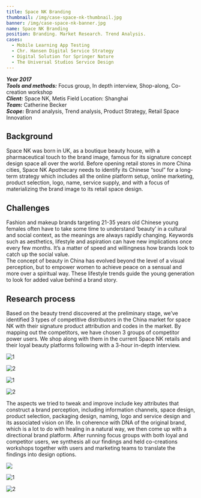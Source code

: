 ```yaml
---
title: Space NK Branding
thumbnail: /img/case-space-nk-thumbnail.jpg
banner: /img/case-space-nk-banner.jpg
name: Space NK Branding
position: Branding. Market Research. Trend Analysis.
cases:
  - Mobile Learning App Testing
  - Chr. Hansen Digital Service Strategy
  - Digital Solution for Springer Nature
  - The Universal Studios Service Design
---
```

***Year 2017*** \
***Tools and methods:*** Focus group, In depth interview, Shop-along, Co-creation workshop\
***Client:*** Space NK, Metis Field Location: Shanghai\
***Team:*** Catherine Becker\
***Scope:*** Brand analysis, Trend analysis, Product Strategy, Retail Space Innovation

## **Background**

Space NK was born in UK, as a boutique beauty house, with a pharmaceutical touch to the brand image, famous for its signature concept design space all over the world. Before opening retail stores in more China cities, Space NK Apothecary needs to identify its Chinese “soul” for a long-term strategy which includes all the online platform setup, online marketing, product selection, logo, name, service supply, and with a focus of materializing the brand image to its retail space design.

## **Challenges**

Fashion and makeup brands targeting 21-35 years old Chinese young females often have to take some time to understand ‘beauty’ in a cultural and social context, as the meanings are always rapidly changing. Keywords such as aesthetics, lifestyle and aspiration can have new implications once every few months. It’s a matter of speed and willingness how brands look to catch up the social value.\
The concept of beauty in China has evolved beyond the level of a visual perception, but to empower women to achieve peace on a sensual and more over a spiritual way. These lifestyle trends guide the young generation to look for added value behind a brand story.

## **Research process**

Based on the beauty trend discovered at the preliminary stage, we’ve identified 3 types of competitive distributors in the China market for space NK with their signature product attribution and codes in the market. By mapping out the competitors, we have chosen 3 groups of competitor power users. We shop along with them in the current Space NK retails and their loyal beauty platforms following with a 3-hour in-depth interview. 

![1](/img/case-space-nk-6.jpg)

![2](/img/case-space-nk-7.jpg)

![1](/img/case-space-nk-5.jpg)

![2](/img/case-space-nk-3.jpg)

The aspects we tried to tweak and improve include key attributes that construct a brand perception, including information channels, space design, product selection, packaging design, naming, logo and service design and its associated vision on life. In coherence with DNA of the original brand, which is a lot to do with healing in a natural way, we then come up with a directional brand platform. After running focus groups with both loyal and competitor users, we synthesis all our findings and held co-creations workshops together with users and marketing teams to translate the findings into design options.

![](/img/case-space-nk-2.jpeg)

![1](/img/case-space-nk-4.jpg)

![2](/img/case-space-nk-1.jpg)
